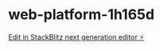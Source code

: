 # web-platform-1h165d

[Edit in StackBlitz next generation editor ⚡️](https://stackblitz.com/~/github.com/Galdes98/web-platform-1h165d)